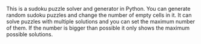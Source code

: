This is a sudoku puzzle solver and generator in Python.
You can generate random sudoku puzzles and change the number of empty cells in it.
It can solve puzzles with multiple solutions and you can set the maximum number of them.
If the number is bigger than possible it only shows the maximum possible solutions.
